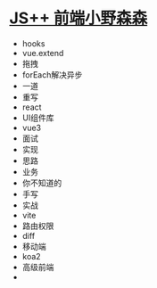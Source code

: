 # [JS++ 前端小野森森](https://space.bilibili.com/378372969/video)
* hooks
* vue.extend
* 拖拽
* forEach解决异步
* 一道
* 重写
* react
* UI组件库
* vue3
* 面试
* 实现
* 思路
* 业务
* 你不知道的
* 手写
* 实战
* vite
* 路由权限
* diff
* 移动端
* koa2
* 高级前端
* 

